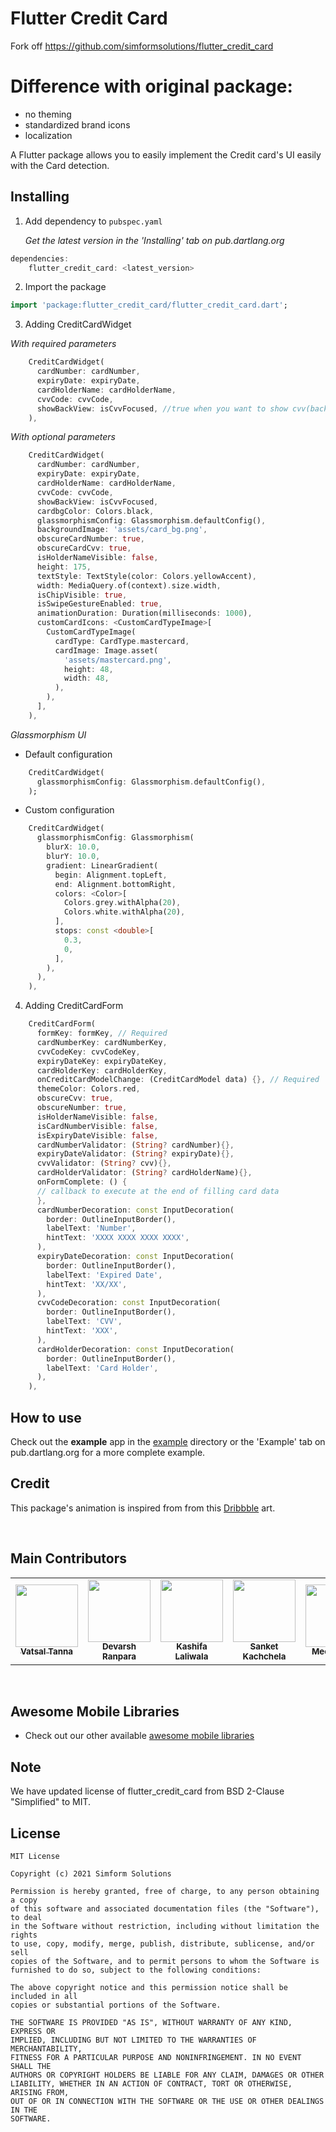 
# Flutter Credit Card

Fork off https://github.com/simformsolutions/flutter_credit_card

# Difference with original package:

  - no theming 
  - standardized brand icons
  - localization

A Flutter package allows you to easily implement the Credit card's UI easily with the Card detection.

## Installing

1.  Add dependency to `pubspec.yaml`

    *Get the latest version in the 'Installing' tab on pub.dartlang.org*
    
```dart
dependencies:
    flutter_credit_card: <latest_version>
```

2.  Import the package
```dart
import 'package:flutter_credit_card/flutter_credit_card.dart';
```

3.  Adding CreditCardWidget

*With required parameters*
```dart
    CreditCardWidget(
      cardNumber: cardNumber,
      expiryDate: expiryDate,
      cardHolderName: cardHolderName,
      cvvCode: cvvCode,
      showBackView: isCvvFocused, //true when you want to show cvv(back) view
    ),
```    

*With optional parameters*
```dart   
    CreditCardWidget(
      cardNumber: cardNumber,
      expiryDate: expiryDate,
      cardHolderName: cardHolderName,
      cvvCode: cvvCode,
      showBackView: isCvvFocused,
      cardbgColor: Colors.black,
      glassmorphismConfig: Glassmorphism.defaultConfig(),
      backgroundImage: 'assets/card_bg.png',
      obscureCardNumber: true,
      obscureCardCvv: true,
      isHolderNameVisible: false,
      height: 175,
      textStyle: TextStyle(color: Colors.yellowAccent),
      width: MediaQuery.of(context).size.width,
      isChipVisible: true,
      isSwipeGestureEnabled: true,
      animationDuration: Duration(milliseconds: 1000),
      customCardIcons: <CustomCardTypeImage>[
        CustomCardTypeImage(
          cardType: CardType.mastercard,
          cardImage: Image.asset(
            'assets/mastercard.png',
            height: 48,
            width: 48,
          ),
        ),
      ],
    ),
``` 

*Glassmorphism UI*

 + Default configuration
```dart
    CreditCardWidget(
      glassmorphismConfig: Glassmorphism.defaultConfig(),
    );
```    

 + Custom configuration
```dart
    CreditCardWidget(
      glassmorphismConfig: Glassmorphism(
        blurX: 10.0,
        blurY: 10.0,
        gradient: LinearGradient(
          begin: Alignment.topLeft,
          end: Alignment.bottomRight,
          colors: <Color>[
            Colors.grey.withAlpha(20),
            Colors.white.withAlpha(20),
          ],
          stops: const <double>[
            0.3,
            0,
          ],
        ),
      ),
    ),
```    

4.  Adding CreditCardForm

```dart
    CreditCardForm(
      formKey: formKey, // Required 
      cardNumberKey: cardNumberKey,
      cvvCodeKey: cvvCodeKey,
      expiryDateKey: expiryDateKey,
      cardHolderKey: cardHolderKey,
      onCreditCardModelChange: (CreditCardModel data) {}, // Required
      themeColor: Colors.red,
      obscureCvv: true, 
      obscureNumber: true,
      isHolderNameVisible: false,
      isCardNumberVisible: false,
      isExpiryDateVisible: false,
      cardNumberValidator: (String? cardNumber){},
      expiryDateValidator: (String? expiryDate){},
      cvvValidator: (String? cvv){},
      cardHolderValidator: (String? cardHolderName){},
      onFormComplete: () {
      // callback to execute at the end of filling card data
      },
      cardNumberDecoration: const InputDecoration(
        border: OutlineInputBorder(),
        labelText: 'Number',
        hintText: 'XXXX XXXX XXXX XXXX',
      ),
      expiryDateDecoration: const InputDecoration(
        border: OutlineInputBorder(),
        labelText: 'Expired Date',
        hintText: 'XX/XX',
      ),
      cvvCodeDecoration: const InputDecoration(
        border: OutlineInputBorder(),
        labelText: 'CVV',
        hintText: 'XXX',
      ),
      cardHolderDecoration: const InputDecoration(
        border: OutlineInputBorder(),
        labelText: 'Card Holder',
      ),
    ),
```


## How to use
Check out the **example** app in the [example](example) directory or the 'Example' tab on pub.dartlang.org for a more complete example.

## Credit

This package's animation is inspired from from this [Dribbble](https://dribbble.com/shots/2187649-Credit-card-Checkout-flow-AMEX) art.

<br/>

## Main Contributors

<table>
  <tr>
    <td align="center"><a href="https://github.com/vatsaltanna"><img src="https://avatars.githubusercontent.com/u/25323183?s=100" width="100px;" alt=""/><br /><sub><b>Vatsal Tanna</b></sub></a></td>
    <td align="center"><a href="https://github.com/DevarshRanpara"><img src="https://avatars.githubusercontent.com/u/26064415?s=100" width="100px;" alt=""/><br /><sub><b>Devarsh Ranpara</b></sub></a></td>
    <td align="center"><a href="https://github.com/Kashifalaliwala"><img src="https://avatars.githubusercontent.com/u/30998350?s=100" width="100px;" alt=""/><br /><sub><b>Kashifa Laliwala</b></sub></a></td>
    <td align="center"><a href="https://github.com/SanketKachhela"><img src="https://avatars.githubusercontent.com/u/20923896?s=100" width="100px;" alt=""/><br /><sub><b>Sanket Kachchela</b></sub></a></td>
    <td align="center"><a href="https://github.com/meetjanani"><img src="https://avatars.githubusercontent.com/u/32095359?s=100" width="100px;" alt=""/><br /><sub><b>Meet Janani</b></sub></a></td>
    <td align="center"><a href="https://github.com/shwetachauhan-simform"><img src="https://avatars.githubusercontent.com/u/63042002?s=100" width="100px;" alt=""/><br /><sub><b>Shweta Chauhan</b></sub></a></td>
    <td align="center"><a href="https://github.com/kavantrivedi"><img src="https://avatars.githubusercontent.com/u/97207242?s=100" width="100px;" alt=""/><br /><sub><b>Kavan Trivedi</b></sub></a></td>
  </tr>
</table>
<br/>

## Awesome Mobile Libraries
- Check out our other available [awesome mobile libraries](https://github.com/SimformSolutionsPvtLtd/Awesome-Mobile-Libraries)
## Note
We have updated license of flutter_credit_card from BSD 2-Clause "Simplified" to MIT.

## License

```
MIT License

Copyright (c) 2021 Simform Solutions

Permission is hereby granted, free of charge, to any person obtaining a copy
of this software and associated documentation files (the "Software"), to deal
in the Software without restriction, including without limitation the rights
to use, copy, modify, merge, publish, distribute, sublicense, and/or sell
copies of the Software, and to permit persons to whom the Software is
furnished to do so, subject to the following conditions:

The above copyright notice and this permission notice shall be included in all
copies or substantial portions of the Software.

THE SOFTWARE IS PROVIDED "AS IS", WITHOUT WARRANTY OF ANY KIND, EXPRESS OR
IMPLIED, INCLUDING BUT NOT LIMITED TO THE WARRANTIES OF MERCHANTABILITY,
FITNESS FOR A PARTICULAR PURPOSE AND NONINFRINGEMENT. IN NO EVENT SHALL THE
AUTHORS OR COPYRIGHT HOLDERS BE LIABLE FOR ANY CLAIM, DAMAGES OR OTHER
LIABILITY, WHETHER IN AN ACTION OF CONTRACT, TORT OR OTHERWISE, ARISING FROM,
OUT OF OR IN CONNECTION WITH THE SOFTWARE OR THE USE OR OTHER DEALINGS IN THE
SOFTWARE.


```
